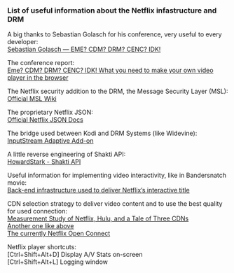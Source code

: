 ### List of useful information about the Netflix infastructure and DRM

A big thanks to Sebastian Golasch for his conference, very useful to every developer:<br/>
[Sebastian Golasch — EME? CDM? DRM? CENC? IDK!](https://www.youtube.com/watch?time_continue=2414&v=3Y3R_snaDDc&feature=emb_logo)

The conference report:<br/>
[Eme? CDM? DRM? CENC? IDK! What you need to make your own video player in the browser](https://sudonull.com/posts/3283-Eme-CDM-DRM-CENC-IDK-What-you-need-to-make-your-own-video-player-in-the-browser)

The Netflix security addition to the DRM, the Message Security Layer (MSL):<br/>
[Official MSL Wiki](https://github.com/Netflix/msl/wiki)

The proprietary Netflix JSON:<br/>
[Official Netflix JSON Docs](https://netflix.github.io/falcor/documentation/jsongraph.html)

The bridge used between Kodi and DRM Systems (like Widevine):<br/>
[InputStream Adaptive Add-on](https://github.com/peak3d/inputstream.adaptive/)

A little reverse engineering of Shakti API:<br/>
[HowardStark - Shakti API](https://github.com/HowardStark/shakti)

Useful information for implementing video interactivity, like in Bandersnatch movie:<br/>
[Back-end infrastructure used to deliver Netflix’s interactive title](https://engelsjk.com/posts/through-the-looking-glass-at-netflix/)

CDN selection strategy to deliver video content and to use the best quality for used connection:<br/>
[Measurement Study of Netflix, Hulu, and a Tale of Three CDNs](https://www.moritzsteiner.de/papers/netflix-hulu.pdf)<br/>
[Another one like above](https://www.cs.rutgers.edu/~badri/552dir/notes/W11-four.pdf)<br/>
[The currently Netflix Open Connect](https://openconnect.netflix.com/)

Netflix player shortcuts:<br/>
[Ctrl+Shift+Alt+D] Display A/V Stats on-screen<br/>
[Ctrl+Shift+Alt+L] Logging window
